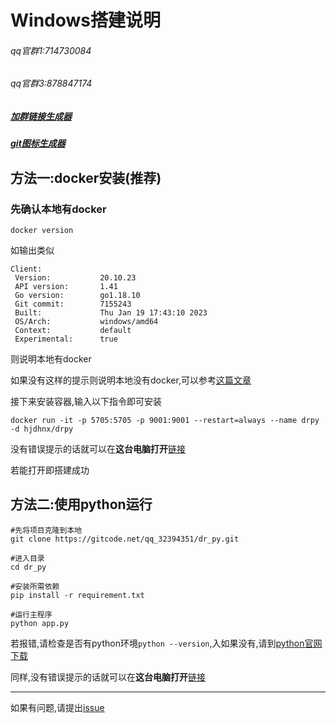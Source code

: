 # Windows搭建说明
###### qq官群1:714730084
###### qq官群3:878847174
##### [加群链接生成器](https://qun.qq.com/join.html)
##### [git图标生成器](https://github.com/badges/shields)


## 方法一:docker安装(推荐)
### 先确认本地有docker

```shell
docker version
```

如输出类似
```
Client:
 Version:           20.10.23
 API version:       1.41
 Go version:        go1.18.10
 Git commit:        7155243
 Built:             Thu Jan 19 17:43:10 2023
 OS/Arch:           windows/amd64
 Context:           default
 Experimental:      true
 ```
则说明本地有docker

如果没有这样的提示则说明本地没有docker,可以参考[这篇文章](https://www.runoob.com/docker/windows-docker-install.html)

接下来安装容器,输入以下指令即可安装
```shell
docker run -it -p 5705:5705 -p 9001:9001 --restart=always --name drpy -d hjdhnx/drpy
```

没有错误提示的话就可以在**这台电脑打开**[链接](http://localhost:5705/index)

若能打开即搭建成功

## 方法二:使用python运行
```shell
#先将项目克隆到本地
git clone https://gitcode.net/qq_32394351/dr_py.git

#进入目录
cd dr_py

#安装所需依赖
pip install -r requirement.txt

#运行主程序
python app.py
```

若报错,请检查是否有python环境`python --version`,入如果没有,请到[python官网下载](https://www.python.org/)

同样,没有错误提示的话就可以在**这台电脑打开**[链接](http://localhost:5705/index)

---
如果有问题,请提出[issue](https://gitcode.net/qq_32394351/dr_py/-/issues?spm=1033.2243.3001.5874)